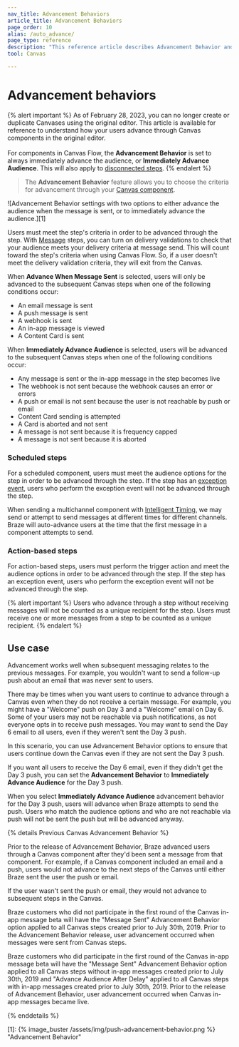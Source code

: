 ```yaml
---
nav_title: Advancement Behaviors
article_title: Advancement Behaviors
page_order: 10
alias: /auto_advance/
page_type: reference
description: "This reference article describes Advancement Behavior and covers various scenarios that may come up as you advance through a Canvas."
tool: Canvas

---
```


# Advancement behaviors

{% alert important %}
As of February 28, 2023, you can no longer create or duplicate Canvases using the original editor. This article is available for reference to understand how your users advance through Canvas components in the original editor. <br><br>For components in Canvas Flow, the **Advancement Behavior** is set to always immediately advance the audience, or **Immediately Advance Audience**. This will also apply to [disconnected steps]({{site.baseurl}}/user_guide/engagement_tools/canvas/managing_canvases/change_your_canvas_after_launch/#disconnected-steps/).
{% endalert %}

> The **Advancement Behavior** feature allows you to choose the criteria for advancement through your [Canvas component]({{site.baseurl}}/user_guide/engagement_tools/canvas/canvas_components/about/). 

![Advancement Behavior settings with two options to either advance the audience when the message is sent, or to immediately advance the audience.][1]

Users must meet the step's criteria in order to be advanced through the step. With [Message]({{site.baseurl}}/user_guide/engagement_tools/canvas/canvas_components/message_step/) steps, you can turn on delivery validations to check that your audience meets your delivery criteria at message send. This will count toward the step's criteria when using Canvas Flow. So, if a user doesn't meet the delivery validation criteria, they will exit from the Canvas.

When **Advance When Message Sent** is selected, users will only be advanced to the subsequent Canvas steps when one of the following conditions occur:

- An email message is sent
- A push message is sent
- A webhook is sent
- An in-app message is viewed
- A Content Card is sent

When **Immediately Advance Audience** is selected, users will be advanced to the subsequent Canvas steps when one of the following conditions occur:

- Any message is sent or the in-app message in the step becomes live
- The webhook is not sent because the webhook causes an error or errors
- A push or email is not sent because the user is not reachable by push or email
- Content Card sending is attempted 
- A Card is aborted and not sent
- A message is not sent because it is frequency capped
- A message is not sent because it is aborted

### Scheduled steps

For a scheduled component, users must meet the audience options for the step in order to be advanced through the step. If the step has an [exception event]({{site.baseurl}}/user_guide/engagement_tools/canvas/create_a_canvas/exit_criteria/#exception-events), users who perform the exception event will not be advanced through the step.

When sending a multichannel component with [Intelligent Timing]({{site.baseurl}}/user_guide/brazeai/intelligence/intelligent_timing/), we may send or attempt to send messages at different times for different channels. Braze will auto-advance users at the time that the first message in a component attempts to send.

### Action-based steps

For action-based steps, users must perform the trigger action and meet the audience options in order to be advanced through the step. If the step has an exception event, users who perform the exception event will not be advanced through the step.

{% alert important %}
Users who advance through a step without receiving messages will not be counted as a unique recipient for the step. Users must receive one or more messages from a step to be counted as a unique recipient.
{% endalert %}

## Use case

Advancement works well when subsequent messaging relates to the previous messages. For example, you wouldn't want to send a follow-up push about an email that was never sent to users.

There may be times when you want users to continue to advance through a Canvas even when they do not receive a certain message. For example, you might have a "Welcome" push on Day 3 and a "Welcome" email on Day 6. Some of your users may not be reachable via push notifications, as not everyone opts in to receive push messages. You may want to send the Day 6 email to all users, even if they weren't sent the Day 3 push.

In this scenario, you can use Advancement Behavior options to ensure that users continue down the Canvas even if they are not sent the Day 3 push.

If you want all users to receive the Day 6 email, even if they didn't get the Day 3 push, you can set the **Advancement Behavior** to **Immediately Advance Audience**  for the Day 3 push.

When you select **Immediately Advance Audience** advancement behavior for the Day 3 push, users will advance when Braze attempts to send the push. Users who match the audience options and who are not reachable via push will not be sent the push but will be advanced anyway.

{% details Previous Canvas Advancement Behavior %}

Prior to the release of Advancement Behavior, Braze advanced users through a Canvas component after they'd been sent a message from that component. For example, if a Canvas component included an email and a push, users would not advance to the next steps of the Canvas until either Braze sent the user the push or email.

If the user wasn't sent the push or email, they would not advance to subsequent steps in the Canvas.

Braze customers who did not participate in the first round of the Canvas in-app message beta will have the "Message Sent" Advancement Behavior option applied to all Canvas steps created prior to July 30th, 2019. Prior to the Advancement Behavior release, user advancement occurred when messages were sent from Canvas steps.

Braze customers who did participate in the first round of the Canvas in-app message beta will have the "Message Sent" Advancement Behavior option applied to all Canvas steps without in-app messages created prior to July 30th, 2019 and "Advance Audience After Delay" applied to all Canvas steps with in-app messages created prior to July 30th, 2019. Prior to the release of Advancement Behavior, user advancement occurred when Canvas in-app messages became live.

{% enddetails %}

[1]: {% image_buster /assets/img/push-advancement-behavior.png %} "Advancement Behavior"
